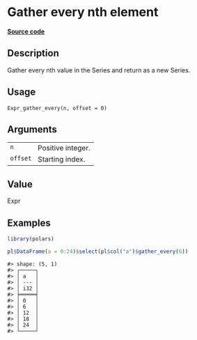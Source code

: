 
# Gather every nth element

[**Source code**](https://github.com/pola-rs/r-polars/tree/main/R/expr__expr.R#L2078)

## Description

Gather every nth value in the Series and return as a new Series.

## Usage

<pre><code class='language-R'>Expr_gather_every(n, offset = 0)
</code></pre>

## Arguments

<table>
<tr>
<td style="white-space: nowrap; font-family: monospace; vertical-align: top">
<code id="Expr_gather_every_:_n">n</code>
</td>
<td>
Positive integer.
</td>
</tr>
<tr>
<td style="white-space: nowrap; font-family: monospace; vertical-align: top">
<code id="Expr_gather_every_:_offset">offset</code>
</td>
<td>
Starting index.
</td>
</tr>
</table>

## Value

Expr

## Examples

``` r
library(polars)

pl$DataFrame(a = 0:24)$select(pl$col("a")$gather_every(6))
```

    #> shape: (5, 1)
    #> ┌─────┐
    #> │ a   │
    #> │ --- │
    #> │ i32 │
    #> ╞═════╡
    #> │ 0   │
    #> │ 6   │
    #> │ 12  │
    #> │ 18  │
    #> │ 24  │
    #> └─────┘
